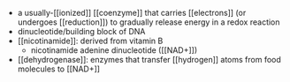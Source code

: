 - a usually-[[ionized]] [[coenzyme]] that carries [[electrons]] (or undergoes [[reduction]]) to gradually release energy in a redox reaction
- dinucleotide/building block of DNA
- [[nicotinamide]]: derived from vitamin B
	- nicotinamide adenine dinucleotide ([[NAD+]])
- [[dehydrogenase]]:  enzymes that transfer [[hydrogen]] atoms from food molecules to [[NAD+]]